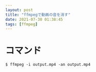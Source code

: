 ```yaml
---
layout: post
title: "ffmpegで動画の音を消す"
date: 2021-07-30 01:38:45
tags: [ffmpeg]
---
```


# コマンド
```
$ ffmpeg -i output.mp4 -an output.mp4
```
